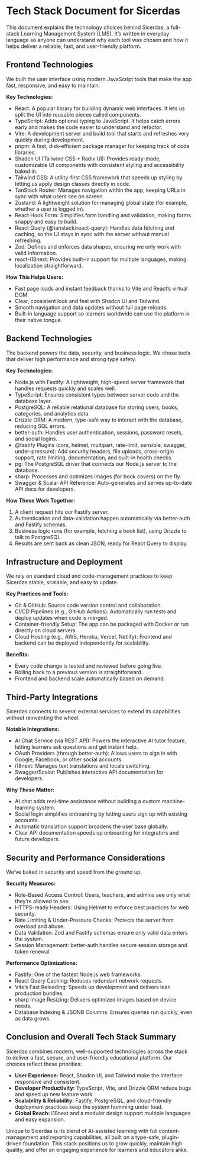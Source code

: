 # Tech Stack Document for Sicerdas

This document explains the technology choices behind Sicerdas, a full-stack Learning Management System (LMS). It’s written in everyday language so anyone can understand why each tool was chosen and how it helps deliver a reliable, fast, and user-friendly platform.

## Frontend Technologies

We built the user interface using modern JavaScript tools that make the app fast, responsive, and easy to maintain.

**Key Technologies:**
- React: A popular library for building dynamic web interfaces. It lets us split the UI into reusable pieces called components.
- TypeScript: Adds optional typing to JavaScript. It helps catch errors early and makes the code easier to understand and refactor.
- Vite: A development server and build tool that starts and refreshes very quickly during development.
- pnpm: A fast, disk-efficient package manager for keeping track of code libraries.
- Shadcn UI (Tailwind CSS + Radix UI): Provides ready-made, customizable UI components with consistent styling and accessibility baked in.
- Tailwind CSS: A utility-first CSS framework that speeds up styling by letting us apply design classes directly in code.
- TanStack Router: Manages navigation within the app, keeping URLs in sync with what users see on screen.
- Zustand: A lightweight solution for managing global state (for example, whether a user is logged in).
- React Hook Form: Simplifies form handling and validation, making forms snappy and easy to build.
- React Query (@tanstack/react-query): Handles data fetching and caching, so the UI stays in sync with the server without manual refreshing.
- Zod: Defines and enforces data shapes, ensuring we only work with valid information.
- react-i18next: Provides built-in support for multiple languages, making localization straightforward.

**How This Helps Users:**
- Fast page loads and instant feedback thanks to Vite and React’s virtual DOM.
- Clear, consistent look and feel with Shadcn UI and Tailwind.
- Smooth navigation and data updates without full page reloads.
- Built-in language support so learners worldwide can use the platform in their native tongue.

## Backend Technologies

The backend powers the data, security, and business logic. We chose tools that deliver high performance and strong type safety.

**Key Technologies:**
- Node.js with Fastify: A lightweight, high-speed server framework that handles requests quickly and scales well.
- TypeScript: Ensures consistent types between server code and the database layer.
- PostgreSQL: A reliable relational database for storing users, books, categories, and analytics data.
- Drizzle ORM: A modern, type-safe way to interact with the database, reducing SQL errors.
- better-auth: Handles user authentication, sessions, password resets, and social logins.
- @fastify Plugins (cors, helmet, multipart, rate-limit, sensible, swagger, under-pressure): Add security headers, file uploads, cross-origin support, rate limiting, documentation, and built-in health checks.
- pg: The PostgreSQL driver that connects our Node.js server to the database.
- sharp: Processes and optimizes images (for book covers) on the fly.
- Swagger & Scalar API Reference: Auto-generates and serves up-to-date API docs for developers.

**How These Work Together:**
1. A client request hits our Fastify server.
2. Authentication and data-validation happen automatically via better-auth and Fastify schemas.
3. Business logic runs (for example, fetching a book list), using Drizzle to talk to PostgreSQL.
4. Results are sent back as clean JSON, ready for React Query to display.

## Infrastructure and Deployment

We rely on standard cloud and code-management practices to keep Sicerdas stable, scalable, and easy to update.

**Key Practices and Tools:**
- Git & GitHub: Source code version control and collaboration.
- CI/CD Pipelines (e.g., GitHub Actions): Automatically run tests and deploy updates when code is merged.
- Container-friendly Setup: The app can be packaged with Docker or run directly on cloud servers.
- Cloud Hosting (e.g., AWS, Heroku, Vercel, Netlify): Frontend and backend can be deployed independently for scalability.

**Benefits:**
- Every code change is tested and reviewed before going live.
- Rolling back to a previous version is straightforward.
- Frontend and backend scale automatically based on demand.

## Third-Party Integrations

Sicerdas connects to several external services to extend its capabilities without reinventing the wheel.

**Notable Integrations:**
- AI Chat Service (via REST API): Powers the interactive AI tutor feature, letting learners ask questions and get instant help.
- OAuth Providers (through better-auth): Allows users to sign in with Google, Facebook, or other social accounts.
- i18next: Manages text translations and locale switching.
- Swagger/Scalar: Publishes interactive API documentation for developers.

**Why These Matter:**
- AI chat adds real-time assistance without building a custom machine-learning system.
- Social login simplifies onboarding by letting users sign up with existing accounts.
- Automatic translation support broadens the user base globally.
- Clear API documentation speeds up onboarding for integrators and future developers.

## Security and Performance Considerations

We’ve baked in security and speed from the ground up.

**Security Measures:**
- Role-Based Access Control: Users, teachers, and admins see only what they’re allowed to see.
- HTTPS-ready Headers: Using Helmet to enforce best practices for web security.
- Rate Limiting & Under-Pressure Checks: Protects the server from overload and abuse.
- Data Validation: Zod and Fastify schemas ensure only valid data enters the system.
- Session Management: better-auth handles secure session storage and token renewal.

**Performance Optimizations:**
- Fastify: One of the fastest Node.js web frameworks.
- React Query Caching: Reduces redundant network requests.
- Vite’s Fast Reloading: Speeds up development and delivers lean production bundles.
- sharp Image Resizing: Delivers optimized images based on device needs.
- Database Indexing & JSONB Columns: Ensures queries run quickly, even as data grows.

## Conclusion and Overall Tech Stack Summary

Sicerdas combines modern, well-supported technologies across the stack to deliver a fast, secure, and user-friendly educational platform. Our choices reflect these priorities:

- **User Experience:** React, Shadcn UI, and Tailwind make the interface responsive and consistent.
- **Developer Productivity:** TypeScript, Vite, and Drizzle ORM reduce bugs and speed up new feature work.
- **Scalability & Reliability:** Fastify, PostgreSQL, and cloud-friendly deployment practices keep the system humming under load.
- **Global Reach:** i18next and a modular design support multiple languages and easy expansion.

Unique to Sicerdas is its blend of AI-assisted learning with full content-management and reporting capabilities, all built on a type-safe, plugin-driven foundation. This stack positions us to grow quickly, maintain high quality, and offer an engaging experience for learners and educators alike.